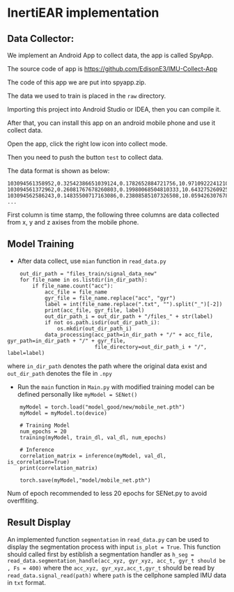 # InertiEAR implementation

## Data Collector:

We implement an Android App to collect data, the app is called SpyApp.

The source code of app is https://github.com/EdisonE3/IMU-Collect-App

The code of this app we are put into spyapp.zip.

The data we used to train is placed in the `raw` directory.

Importing this project into Android Studio or IDEA, then you can compile it.

After that, you can install this app on an android mobile phone and use it collect data.

Open the app, click the right low icon into collect mode.

Then you need to push the button `test` to collect data.

The data format is shown as below:

```
103094561358952,0.32542386651039124,0.1782652884721756,10.971092224121094
103094561372962,0.26081767678260803,0.19980068504810333,10.643275260925293
103094562586243,0.14835500717163086,0.23808585107326508,10.059426307678223
...
```
First column is time stamp, the following three columns are data collected from x, y and z axises from the mobile phone.

## Model Training
+ After data collect, use `mian` function in `read_data.py`
```    in_dir_path = "files_train/original_data_new"
    out_dir_path = "files_train/signal_data_new"
    for file_name in os.listdir(in_dir_path):
        if file_name.count("acc"):
            acc_file = file_name
            gyr_file = file_name.replace("acc", "gyr")
            label = int(file_name.replace(".txt", "").split("_")[-2])
            print(acc_file, gyr_file, label)
            out_dir_path_i = out_dir_path + "/files_" + str(label)
            if not os.path.isdir(out_dir_path_i):
                os.mkdir(out_dir_path_i)
            data_processing(acc_path=in_dir_path + "/" + acc_file, gyr_path=in_dir_path + "/" + gyr_file,
                            file_directory=out_dir_path_i + "/", label=label)
```
where `in_dir_path` denotes the path where the original data exist and `out_dir_path` denotes the file in `.npy`
+ Run the `main` function in `Main.py` with modified training model can be defined personally like `myModel = SENet()`
```
    myModel = torch.load("model_good/new/mobile_net.pth")
    myModel = myModel.to(device)

    # Training Model
    num_epochs = 20
    training(myModel, train_dl, val_dl, num_epochs)

    # Inference
    correlation_matrix = inference(myModel, val_dl, is_correlation=True)
    print(correlation_matrix)

    torch.save(myModel,"model/mobile_net.pth")
```
Num of epoch recommended to less 20 epochs for SENet.py to avoid overffiting.
## Result Display
An implemented function `segmentation` in `read_data.py` can be used to display the segmentation process with input `is_plot = True`.
This function should called first by estiblish a segmentation handler as `h_seg = read_data.segmentation_handle(acc_xyz, gyr_xyz, acc_t, gyr_t should be , Fs = 400)`
where the `acc_xyz, gyr_xyz,acc_t,gyr_t` should be read by `read_data.signal_read(path)` where `path` is the cellphone sampled IMU data in `txt` format.
